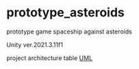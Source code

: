 # prototype_asteroids

prototype game spaceship against asteroids

Unity ver.2021.3.11f1

project architecture table [UML](https://miro.com/app/board/uXjVPMDwIQ4=/?share_link_id=735990040708)
